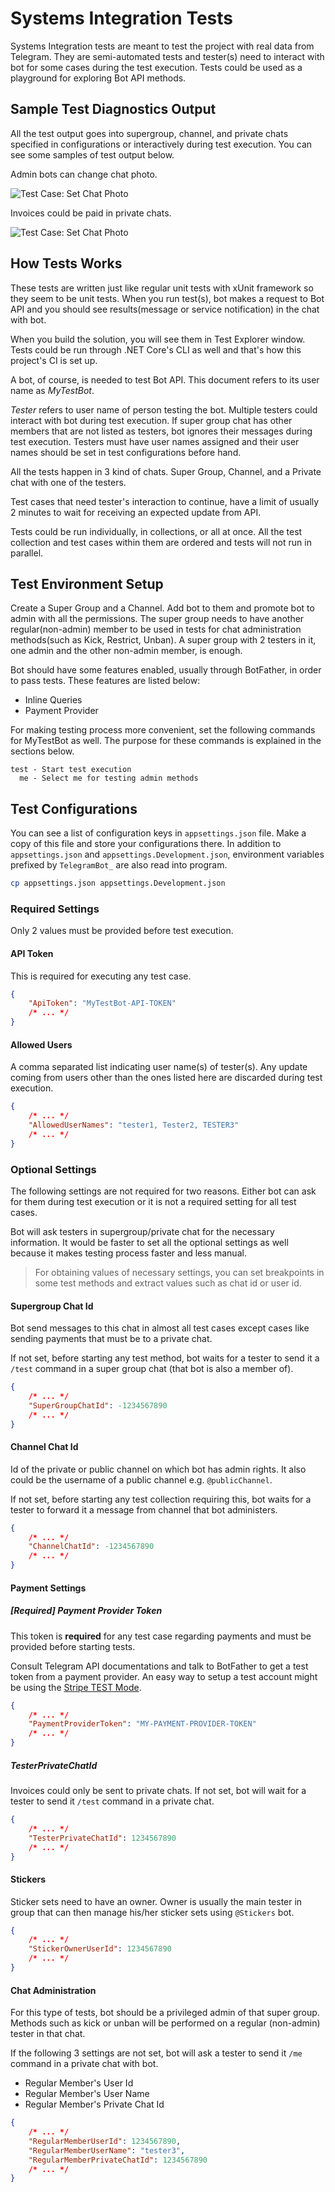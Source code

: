 # Systems Integration Tests

Systems Integration tests are meant to test the project with real data from Telegram. They are semi-automated tests and tester(s) need to interact with bot for some cases during the test execution. Tests could be used as a playground for exploring Bot API methods.

## Sample Test Diagnostics Output

All the test output goes into supergroup, channel, and private chats specified in configurations or interactively during test execution. You can see some samples of test output below.

Admin bots can change chat photo.

![Test Case: Set Chat Photo](./images/testcase-chatphoto.jpg)

Invoices could be paid in private chats.

![Test Case: Set Chat Photo](./images/testcase-payment.jpg)

## How Tests Works

These tests are written just like regular unit tests with xUnit framework so they seem to be unit tests. When you run test(s), bot makes a request to Bot API and you should see results(message or service notification) in the chat with bot.

When you build the solution, you will see them in Test Explorer window. Tests could be run through .NET Core's CLI as well and that's how this project's CI is set up.

A bot, of course, is needed to test Bot API. This document refers to its user name as _MyTestBot_.

_Tester_ refers to user name of person testing the bot. Multiple testers could interact with bot during
test execution. If super group chat has other members that are not listed as testers, bot ignores their
messages during test execution. Testers must have user names assigned and their user names should be set
in test configurations before hand.

All the tests happen in 3 kind of chats. Super Group, Channel, and a Private chat with one of the testers.

Test cases that need tester's interaction to continue, have a limit of usually 2 minutes to wait for receiving an expected update from API.

Tests could be run individually, in collections, or all at once. All the test collection and test cases within them are ordered and tests will not run in parallel.

## Test Environment Setup

Create a Super Group and a Channel. Add bot to them and promote bot to admin with all the permissions. The super group needs to have another regular(non-admin) member to be used in tests for chat administration methods(such as Kick, Restrict, Unban). A super group with 2 testers in it, one admin and the other non-admin member, is enough.

Bot should have some features enabled, usually through BotFather, in order to pass tests. These features are listed below:

- Inline Queries
- Payment Provider

For making testing process more convenient, set the following commands for MyTestBot as well. The purpose for these commands is explained in the sections below.

```text
test - Start test execution
  me - Select me for testing admin methods
```

## Test Configurations

You can see a list of configuration keys in `appsettings.json` file. Make a copy of this file and store your configurations there. In addition to `appsettings.json` and `appsettings.Development.json`, environment variables prefixed by `TelegramBot_` are also read into program.

```bash
cp appsettings.json appsettings.Development.json
```

### Required Settings

Only 2 values must be provided before test execution.

#### API Token

This is required for executing any test case.

```json
{
    "ApiToken": "MyTestBot-API-TOKEN"
    /* ... */
}
```

#### Allowed Users

A comma separated list indicating user name(s) of tester(s). Any update coming from users other than the ones listed here are discarded during test execution.

```json
{
    /* ... */
    "AllowedUserNames": "tester1, Tester2, TESTER3"
    /* ... */
}
```

### Optional Settings

The following settings are not required for two reasons. Either bot can ask for them during test execution or it is not a required setting for all test cases.

Bot will ask testers in supergroup/private chat for the necessary information. It would be faster to set all the optional settings as well because it makes testing process faster and less manual.

> For obtaining values of necessary settings, you can set breakpoints in some test methods and extract values such as chat id or user id.

#### Supergroup Chat Id

Bot send  messages to this chat in almost all test cases except cases like sending payments that must be to a private chat.

If not set, before starting any test method, bot waits for a tester to send it a `/test` command in a super group chat (that bot is also a member of).

```json
{
    /* ... */
    "SuperGroupChatId": -1234567890
    /* ... */
}
```

#### Channel Chat Id

Id of the private or public channel on which bot has admin rights. It also could be the username of a public channel e.g. `@publicChannel`.

If not set, before starting any test collection requiring this, bot waits for a tester to forward it a message from channel that bot administers.

```json
{
    /* ... */
    "ChannelChatId": -1234567890
    /* ... */
}
```

#### Payment Settings

##### [Required] Payment Provider Token

This token is **required** for any test case regarding payments and must be provided before starting tests.

Consult Telegram API documentations and talk to BotFather to get a test token from a payment provider. An easy way to setup a test account might be using the [Stripe TEST Mode](https://core.telegram.org/bots/payments#testing-payments-the-stripe-test-mode-provider).

```json
{
    /* ... */
    "PaymentProviderToken": "MY-PAYMENT-PROVIDER-TOKEN"
    /* ... */
}
```

##### TesterPrivateChatId

Invoices could only be sent to private chats. If not set, bot will wait for a tester to send it `/test` command in a private chat.

```json
{
    /* ... */
    "TesterPrivateChatId": 1234567890
    /* ... */
}
```

#### Stickers

Sticker sets need to have an owner. Owner is usually the main tester in group that can then manage his/her sticker sets using `@Stickers` bot.

```json
{
    /* ... */
    "StickerOwnerUserId": 1234567890
    /* ... */
}
```

#### Chat Administration

For this type of tests, bot should be a privileged admin of that super group. Methods such as kick or unban will be performed on a regular (non-admin) tester in that chat.

If the following 3 settings are not set, bot will ask a tester to send it `/me` command in a private chat with bot.

- Regular Member's User Id
- Regular Member's User Name
- Regular Member's Private Chat Id

```json
{
    /* ... */
    "RegularMemberUserId": 1234567890,
    "RegularMemberUserName": "tester3",
    "RegularMemberPrivateChatId": 1234567890
    /* ... */
}
```
